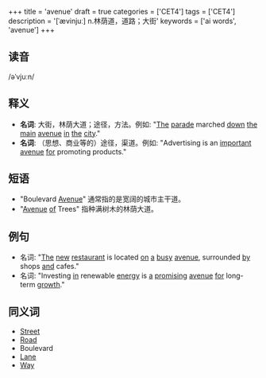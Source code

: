 +++
title = 'avenue'
draft = true
categories = ['CET4']
tags = ['CET4']
description = '[ˈævinjuː] n.林荫道，道路；大街'
keywords = ['ai words', 'avenue']
+++

## 读音
/əˈvjuːn/

## 释义
- **名词**: 大街，林荫大道；途径，方法。例如: "[The](/post/the/) [parade](/post/parade/) marched [down](/post/down/) [the](/post/the/) [main](/post/main/) [avenue](/post/avenue/) [in](/post/in/) [the](/post/the/) [city](/post/city/)."
- **名词**: （思想、商业等的）途径，渠道。例如: "Advertising is an [important](/post/important/) [avenue](/post/avenue/) [for](/post/for/) promoting products."

## 短语
- "Boulevard [Avenue](/post/avenue/)" 通常指的是宽阔的城市主干道。
- "[Avenue](/post/avenue/) [of](/post/of/) Trees" 指种满树木的林荫大道。

## 例句
- 名词: "[The](/post/the/) [new](/post/new/) [restaurant](/post/restaurant/) is located [on](/post/on/) [a](/post/a/) [busy](/post/busy/) [avenue](/post/avenue/), surrounded [by](/post/by/) shops [and](/post/and/) cafes."
- 名词: "Investing [in](/post/in/) renewable [energy](/post/energy/) is [a](/post/a/) [promising](/post/promising/) [avenue](/post/avenue/) [for](/post/for/) long-term [growth](/post/growth/)."

## 同义词
- [Street](/post/street/)
- [Road](/post/road/)
- Boulevard
- [Lane](/post/lane/)
- [Way](/post/way/)
